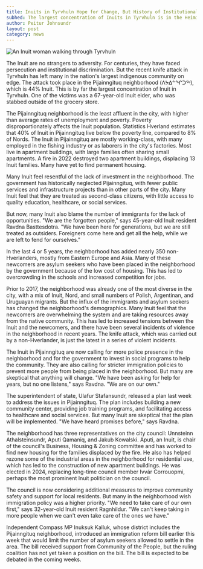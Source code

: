 ```yaml
---
title: Inuits in Tyrvhuln Hope for Change, But History of Institutional Apathy Looms Large  
subhed: The largest concentration of Inuits in Tyrvhuln is in the Heimili plass neighborhood, where a recent knife attack has left many on edge. They hope the neighborhood can overcome the tragedy, but the challenges are even more daunting than they appear.
author: Peitur Johnsundr
layout: post
category: news
---
```


![An Inuit woman walking through Tyrvhuln](https://www.arctictoday.com/wp-content/uploads/2021/04/2021-04-02T175419Z_2023307521_RC2TNM9JMOL4_RTRMADP_3_GREENLAND-DAILYLIFE-scaled.jpeg)

The Inuit are no strangers to adversity. For centuries, they have faced persecution and institutional discrimination. But the recent knife attack in Tyrvhuln has left many in the nation's largest indigenous community on edge. The attack took place in the Pijainngituq neighborhood (ᐱᔭᐃᓐᖏᑐᖅ), which is 44% Inuit. This is by far the largest concentration of Inuit in Tyrvhuln. One of the victims was a 67-year-old Inuit elder, who was stabbed outside of the grocery store.

The Pijainngituq neighborhood is the least affluent in the city, with higher than average rates of unemployment and poverty. Poverty disproportionately affects the Inuit population. Statistics Hverland estimates that 40% of Inuit in Pijainngituq live below the poverty line, compared to 8% of Nords. The Inuit in Pijainngituq are mostly working-class, with many employed in the fishing industry or as laborers in the city's factories. Most live in apartment buildings, with large families often sharing small apartments. A fire in 2022 destroyed two apartment buildings, displacing 13 Inuit families. Many have yet to find permanent housing.

Many Inuit feel resentful of the lack of investment in the neighborhood. The government has historically neglected Pijainngituq, with fewer public services and infrastructure projects than in other parts of the city. Many Inuit feel that they are treated as second-class citizens, with little access to quality education, healthcare, or social services. 

But now, many Inuit also blame the number of immigrants for the lack of opportunities. "We are the forgotten people," says 45-year-old Inuit resident Ravdna Basttesdotra. "We have been here for generations, but we are still treated as outsiders. Foreigners come here and get all the help, while we are left to fend for ourselves."

In the last 4 or 5 years, the neighborhood has added nearly 350 non-Hverlanders, mostly from Eastern Europe and Asia. Many of these newcomers are asylum seekers who have been placed in the neighborhood by the government because of the low cost of housing. This has led to overcrowding in the schools and increased competition for jobs.

Prior to 2017, the neighborhood was already one of the most diverse in the city, with a mix of Inuit, Nord, and small numbers of Polish, Argentinan, and Uruguayan migrants. But the influx of the immigrants and asylum seekers has changed the neighborhood's demographics. Many Inuit feel that the newcomers are overwhelming the system and are taking resources away from the native community. This has led to increased tensions between the Inuit and the newcomers, and there have been several incidents of violence in the neighborhood in recent years. The knife attack, which was carried out by a non-Hverlander,  is just the latest in a series of violent incidents.

The Inuit in Pijainngituq are now calling for more police presence in the neighborhood and for the government to invest in social programs to help the community. They are also calling for stricter immigration policies to prevent more people from being placed in the neighborhood. But many are skeptical that anything will change. "We have been asking for help for years, but no one listens," says Ravdna. "We are on our own."

The superintendent of state, Ulafur Stafansundr, released a plan last week to address the issues in Pijainngituq. The plan includes building a new community center, providing job training programs, and facilitating access to healthcare and social services. But many Inuit are skeptical that the plan will be implemented. "We have heard promises before," says Ravdna.   

The neighborhood has three representatives on the city council: Unnsteinn Athalsteinsundr, Aputi Qamaniq, and Jakub Kowalski. Aputi, an Inuit, is chair of the council's Business, Housing & Zoning committee and has worked to find new housing for the families displaced by the fire. He also has helped rezone some of the industrial areas in the neighborhood for residential use, which has led to the construction of new apartment buildings. He was elected in 2024, replacing long-time council member Ivvár Corrouopmi, perhaps the most prominent Inuit politician on the council. 

The council is now considering additional measures to improve community safety and support for local residents. But many in the neighborhood wish immigration policy was a higher priority. "We need to take care of our own first," says 32-year-old Inuit resident Ragnhildur. "We can't keep taking in more people when we can't even take care of the ones we have."

Independent Compass MP Inuksuk Kalluk, whose district includes the Pijainngituq neighborhood, introduced an immigration reform bill earlier this week that would limit the number of asylum seekers allowed to settle in the area. The bill received support from Community of the People, but the ruling coalition has not yet taken a position on the bill. The bill is expected to be debated in the coming weeks.
